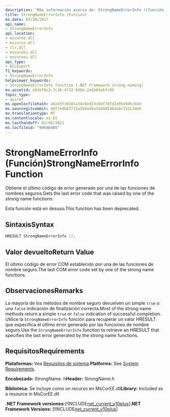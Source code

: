 ```yaml
---
description: 'Más información acerca de: StrongNameErrorInfo ((función)'
title: StrongNameErrorInfo (Función)
ms.date: 03/30/2017
api_name:
- StrongNameErrorInfo
api_location:
- mscoree.dll
- mscorsn.dll
- clr.dll
- mscorwks.dll
- mscoreei.dll
api_type:
- DLLExport
f1_keywords:
- StrongNameErrorInfo
helpviewer_keywords:
- StrongNameErrorInfo function [.NET Framework strong naming]
ms.assetid: e91bf8c3-7c26-4732-938e-2e5b04abfc99
topic_type:
- apiref
ms.openlocfilehash: a02e5f3d101a34c8ed13cb0f70fd2e95d945cb4e
ms.sourcegitcommit: ddf7edb67715a5b9a45e3dd44536dabc153c1de0
ms.translationtype: MT
ms.contentlocale: es-ES
ms.lasthandoff: 02/06/2021
ms.locfileid: "99646405"
---
```

# <a name="strongnameerrorinfo-function"></a><span data-ttu-id="51c36-103">StrongNameErrorInfo (Función)</span><span class="sxs-lookup"><span data-stu-id="51c36-103">StrongNameErrorInfo Function</span></span>

<span data-ttu-id="51c36-104">Obtiene el último código de error generado por una de las funciones de nombres seguros.</span><span class="sxs-lookup"><span data-stu-id="51c36-104">Gets the last error code that was raised by one of the strong name functions.</span></span>  
  
 <span data-ttu-id="51c36-105">Esta función está en desuso.</span><span class="sxs-lookup"><span data-stu-id="51c36-105">This function has been deprecated.</span></span>  
  
## <a name="syntax"></a><span data-ttu-id="51c36-106">Sintaxis</span><span class="sxs-lookup"><span data-stu-id="51c36-106">Syntax</span></span>  
  
```cpp  
HRESULT StrongNameErrorInfo ();
```  
  
## <a name="return-value"></a><span data-ttu-id="51c36-107">Valor devuelto</span><span class="sxs-lookup"><span data-stu-id="51c36-107">Return Value</span></span>  

 <span data-ttu-id="51c36-108">El último código de error COM establecido por una de las funciones de nombre seguro.</span><span class="sxs-lookup"><span data-stu-id="51c36-108">The last COM error code set by one of the strong name functions.</span></span>  
  
## <a name="remarks"></a><span data-ttu-id="51c36-109">Observaciones</span><span class="sxs-lookup"><span data-stu-id="51c36-109">Remarks</span></span>  

 <span data-ttu-id="51c36-110">La mayoría de los métodos de nombre seguro devuelven un simple `true` o una `false` indicación de finalización correcta.</span><span class="sxs-lookup"><span data-stu-id="51c36-110">Most of the strong name methods return a simple `true` or `false` indication of successful completion.</span></span> <span data-ttu-id="51c36-111">Utilice la `StrongNameErrorInfo` función para recuperar un valor HRESULT que especifica el último error generado por las funciones de nombre seguro.</span><span class="sxs-lookup"><span data-stu-id="51c36-111">Use the `StrongNameErrorInfo` function to retrieve an HRESULT that specifies the last error generated by the strong name functions.</span></span>  
  
## <a name="requirements"></a><span data-ttu-id="51c36-112">Requisitos</span><span class="sxs-lookup"><span data-stu-id="51c36-112">Requirements</span></span>  

 <span data-ttu-id="51c36-113">**Plataformas:** Vea [Requisitos de sistema](../../get-started/system-requirements.md).</span><span class="sxs-lookup"><span data-stu-id="51c36-113">**Platforms:** See [System Requirements](../../get-started/system-requirements.md).</span></span>  
  
 <span data-ttu-id="51c36-114">**Encabezado:** StrongName. h</span><span class="sxs-lookup"><span data-stu-id="51c36-114">**Header:** StrongName.h</span></span>  
  
 <span data-ttu-id="51c36-115">**Biblioteca:** Se incluye como un recurso en MsCorEE.dll</span><span class="sxs-lookup"><span data-stu-id="51c36-115">**Library:** Included as a resource in MsCorEE.dll</span></span>  
  
 <span data-ttu-id="51c36-116">**.NET Framework versiones:**[!INCLUDE[net_current_v10plus](../../../../includes/net-current-v10plus-md.md)]</span><span class="sxs-lookup"><span data-stu-id="51c36-116">**.NET Framework Versions:** [!INCLUDE[net_current_v10plus](../../../../includes/net-current-v10plus-md.md)]</span></span>  
